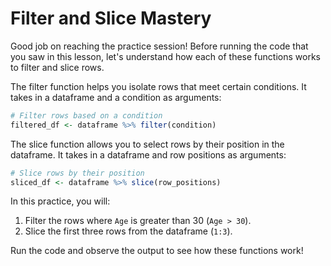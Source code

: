 # Filter and Slice Mastery

Good job on reaching the practice session! Before running the code that you saw in this lesson, let's understand how each of these functions works to filter and slice rows.

The filter function helps you isolate rows that meet certain conditions. It takes in a dataframe and a condition as arguments:

```R
# Filter rows based on a condition
filtered_df <- dataframe %>% filter(condition)
```

The slice function allows you to select rows by their position in the dataframe. It takes in a dataframe and row positions as arguments:

```R
# Slice rows by their position
sliced_df <- dataframe %>% slice(row_positions)
```

In this practice, you will:
1. Filter the rows where `Age` is greater than 30 (`Age > 30`).
2. Slice the first three rows from the dataframe (`1:3`).

Run the code and observe the output to see how these functions work!